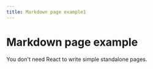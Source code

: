 ```yaml
---
title: Markdown page example1
---
```


# Markdown page example

You don't need React to write simple standalone pages.
